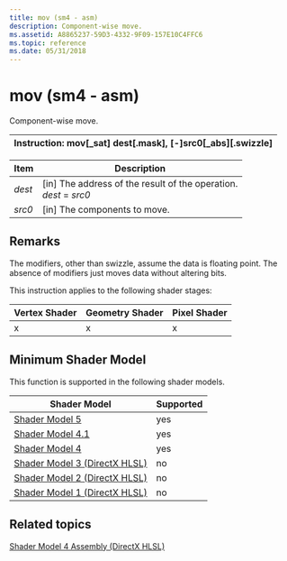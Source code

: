 ```yaml
---
title: mov (sm4 - asm)
description: Component-wise move.
ms.assetid: A8865237-59D3-4332-9F09-157E10C4FFC6
ms.topic: reference
ms.date: 05/31/2018
---
```


# mov (sm4 - asm)

Component-wise move.



| Instruction: mov\[\_sat\] dest\[.mask\], \[-\]src0\[\_abs\]\[.swizzle\] |
|-------------------------------------------------------------------------|



 



| Item                                                            | Description                                                                              |
|-----------------------------------------------------------------|------------------------------------------------------------------------------------------|
| <span id="dest"></span><span id="DEST"></span>*dest*<br/> | \[in\] The address of the result of the operation.<br/> *dest* = *src0*<br/> |
| <span id="src0"></span><span id="SRC0"></span>*src0*<br/> | \[in\] The components to move.<br/>                                                |



 

## Remarks

The modifiers, other than swizzle, assume the data is floating point. The absence of modifiers just moves data without altering bits.

This instruction applies to the following shader stages:



| Vertex Shader | Geometry Shader | Pixel Shader |
|---------------|-----------------|--------------|
| x             | x               | x            |



 

## Minimum Shader Model

This function is supported in the following shader models.



| Shader Model                                              | Supported |
|-----------------------------------------------------------|-----------|
| [Shader Model 5](d3d11-graphics-reference-sm5.md)        | yes       |
| [Shader Model 4.1](dx-graphics-hlsl-sm4.md)              | yes       |
| [Shader Model 4](dx-graphics-hlsl-sm4.md)                | yes       |
| [Shader Model 3 (DirectX HLSL)](dx-graphics-hlsl-sm3.md) | no        |
| [Shader Model 2 (DirectX HLSL)](dx-graphics-hlsl-sm2.md) | no        |
| [Shader Model 1 (DirectX HLSL)](dx-graphics-hlsl-sm1.md) | no        |



 

## Related topics

<dl> <dt>

[Shader Model 4 Assembly (DirectX HLSL)](dx-graphics-hlsl-sm4-asm.md)
</dt> </dl>

 

 





